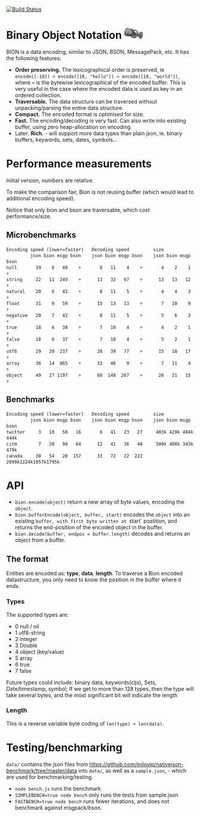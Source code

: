 [![Build Status](https://travis-ci.org/solsort/bion.svg?branch=master)](https://travis-ci.org/solsort/bion)

# Binary Object Notation <img src="./icon.jpg" height=32>

BION is a data encoding, similar to JSON, BSON, MessagePack, etc. It has the following features:

- **Order preserving.** The lexicographical order is preserved, ie `encode([-10]) < encode([10, "hello"]) < encode([10, "world"])`, where `<` is the bytewise lexicographical of the encoded buffer. This is very useful in the case where the encoded data is used as key in an ordered collection.
- **Traversable.** The data structure can be traversed without unpacking/parsing the entire data structure.
- **Compact.** The encoded format is optimised for size.
- **Fast.** The encoding/decoding is very fast. Can also write into existing buffer, using zero heap-allocation on encoding.
- Later: **Rich.** - will support more data types than plain json, ie. binary buffers, keywords, sets, dates, symbols...

# Performance measurements

Initial version, numbers are relative.

To make the comparison fair, Bion is not reusing buffer (which would lead to additional encoding speed).

Notice that only bion and bson are traversable, which cost performance/size.

## Microbenchmarks

```
Encoding speed (lower=faster)   Decoding speed         size 
         json bion msgp bson    json bion msgp bson    json bion msgp bson
null       19    6   40    ÷       8   11    4    ÷       4    2    1    ÷
string     22   11  249    ÷      13   32   67    ÷      13   13   12    ÷
natural    20    6   42    ÷       8   11    5    ÷       4    4    3    ÷
float      31    9   59    ÷      15   13   13    ÷       7   10    9    ÷
negative   20    7   42    ÷       8   11    5    ÷       5    6    3    ÷
true       18    6   38    ÷       7   10    4    ÷       4    2    1    ÷
false      18    6   37    ÷       7   10    4    ÷       5    2    1    ÷
utf8       29   20  237    ÷      20   39   77    ÷      15   18   17    ÷
array      36   14  865    ÷      31   46    9    ÷       7   11    4    ÷
object     49   27 1197    ÷      60  148  267    ÷      26   21   15    ÷
```

## Benchmarks

```
Encoding speed (lower=faster)   Decoding speed         size 
         json bion msgp bson    json bion msgp bson    json bion msgp bson
twitter     3   10   50   16       6   41   23   27     403k 429k 404k 444k
citm        7   20   98   64      12   41   36   48     500k 408k 343k 479k
canada     30   54   20  157      33   72   22  222    2090k1224k1057k1795k
```

# API

- `bion.encode(object)` return a new array of byte values, encoding the `object`.
- `bion.bufferEncode(object, buffer, start)` encodes the `object` into an existing `buffer, with first byte written at `start` postition, and returns the end-position of the encoded object in the buffer.
- `bion.decode(buffer, endpos = buffer.length)` decodes and returns an object from a buffer.

## The format

Entities are encoded as: **type**, **data**, **length**. To traverse a Bion encoded datastructure, you only need to know the position in the buffer where it ends.

### Types

The supported types are:

- 0 null / nil
- 1 utf8-string
- 2 integer
- 3 Double
- 4 object (key/value)
- 5 array
- 6 true
- 7 false

Future types could include: binary data, keywords(cljs), Sets, Date/timestamp, symbol;
If we get to more than 128 types, then the type will take several bytes, and the most significant bit will indicate the length

### Length

This is a reverse variable byte coding of `len(type) + len(data)`. 

# Testing/benchmarking

`data/` contains the json files from https://github.com/miloyip/nativejson-benchmark/tree/master/data into `data/`, as well as a `sample.json`, - which are used for benchmarking/testing.

- `node bench.js` runs the benchmark
- `SIMPLEBENCH=true node bench` only runs the tests from sample.json
- `FASTBENCH=true node bench` runs fewer iterations, and does not benchmark against msgpack/bson.

